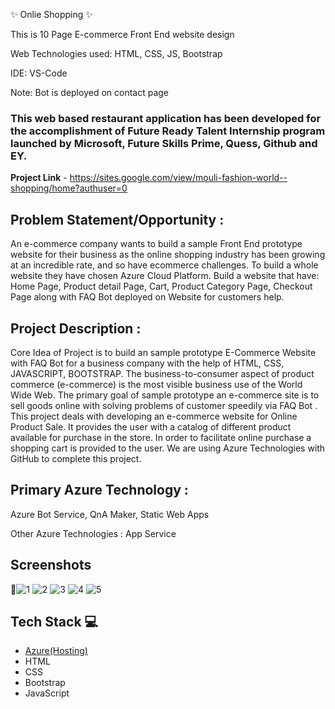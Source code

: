 ✨ Onlie Shopping ✨

This is 10 Page E-commerce Front End website design

Web Technologies used: HTML, CSS, JS, Bootstrap

IDE: VS-Code

Note: Bot is deployed on contact page

### This web based restaurant application has been developed for the accomplishment of Future Ready Talent Internship program launched by Microsoft, Future Skills Prime, Quess, Github and EY.


**Project Link** - https://sites.google.com/view/mouli-fashion-world--shopping/home?authuser=0

## Problem Statement/Opportunity :
An e-commerce company wants to build a sample Front End prototype website for their business as the online shopping industry has been growing at an incredible rate, and so have ecommerce challenges. To build a whole website they have chosen Azure Cloud Platform. Build a website that have: Home Page, Product detail Page, Cart, Product Category Page, Checkout Page along with FAQ Bot deployed on Website for customers help.

## Project Description :
Core Idea of Project is to build an sample prototype E-Commerce Website with FAQ Bot for a business company with the help of HTML, CSS, JAVASCRIPT, BOOTSTRAP. The business-to-consumer aspect of product commerce (e-commerce) is the most visible business use of the World Wide Web. The primary goal of sample prototype an e-commerce site is to sell goods online with solving problems of customer speedily via FAQ Bot . This project deals with developing an e-commerce website for Online Product Sale. It provides the user with a catalog of different product available for purchase in the store. In order to facilitate online purchase a shopping cart is provided to the user. We are using Azure Technologies with GitHub to complete this project.

## Primary Azure Technology :
Azure Bot Service, QnA Maker, Static Web Apps

Other Azure Technologies : App Service

## Screenshots


 📸![1](https://user-images.githubusercontent.com/111177763/187229732-9fbe7852-87c5-4fde-8cdb-37c821a42a99.png)
![2](https://user-images.githubusercontent.com/111177763/187230073-344cfa12-c2ca-440d-9651-874165a82bcd.png)
![3](https://user-images.githubusercontent.com/111177763/187230469-b3f2d1e8-fbb2-4e74-af87-187e3f96323a.png)
![4](https://user-images.githubusercontent.com/111177763/187230513-445cd974-dd4e-48a9-8f80-c2ed89867074.png)
![5](https://user-images.githubusercontent.com/111177763/187230589-2838444e-c121-4e46-b3f8-1ee655f93bb6.png)





## Tech Stack 💻

- [Azure(Hosting)](https://azure.microsoft.com/en-in/features/azure-portal/)
- HTML
- CSS
- Bootstrap
- JavaScript
